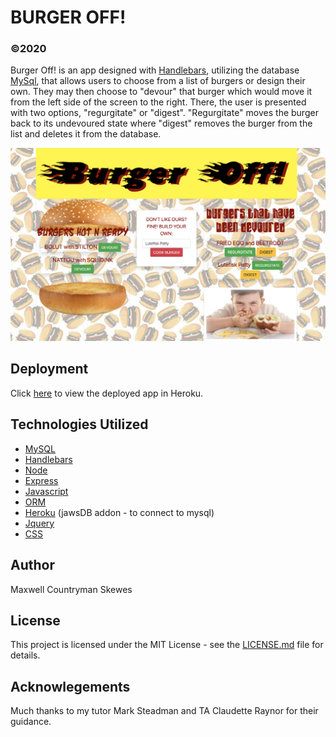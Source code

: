 # BURGER OFF!
### ©2020
Burger Off! is an app designed with [Handlebars](handlebarsjs.com), utilizing the database [MySql](https://www.mysql.com), that allows users to choose from a list of burgers or design their own. They may then choose to "devour" that burger which would move it from the left side of the screen to the right. There, the user is presented with two options, "regurgitate" or "digest". "Regurgitate" moves the burger back to its undevoured state where "digest" removes the burger from the list and deletes it from the database.

![Alt text](./readmeBurgerOff.png?raw=true "AppImage")


## Deployment
Click [here](https://burgeroff.herokuapp.com/) to view the deployed app in Heroku.

## Technologies Utilized
* [MySQL](https://www.mysql.com)
* [Handlebars](handlebarsjs.com)
* [Node](https://nodejs.org)
* [Express](expressjs.com)
* [Javascript](https://www.javascript.com)
* [ORM](https://www.npmjs.com/package/orm)
* [Heroku](https://www.heroku.com) (jawsDB addon - to connect to mysql)
* [Jquery](https://jquery.com)
* [CSS](https://www.w3schools.com/Css)

## Author
Maxwell Countryman Skewes

## License
This project is licensed under the MIT License - see the [LICENSE.md](LICENSE.md) file for details.

## Acknowlegements
Much thanks to my tutor Mark Steadman and TA Claudette Raynor for their guidance.
